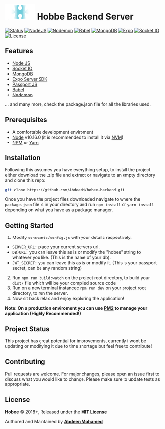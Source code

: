 # ![alt text](https://github.com/AbdeenM/hobee-backend/blob/master/icon.png) Hobbe Backend Server

[![Status](https://travis-ci.org/AbdeenM/hobee-backend.svg?branch=master)](https://github.com/AbdeenM/hobee-backend)
[![Node JS](https://img.shields.io/badge/Node%20JS-v10.16.0-green.svg?logo=nodejs)](https://nodejs.org/)
[![Nodemon](https://img.shields.io/badge/Modemon-v1.18.10-brightgreen.svg?logo=nodemon)](https://nodemon.io/)
[![Babel](https://img.shields.io/badge/Babel-v6.26.0-yellow.svg?logo=babel)](https://babeljs.io/)
[![MongoDB](https://img.shields.io/badge/MongoDB-v6.0.1-green.svg?logo=mongodb)](https://www.mongodb.com/)
[![Expo](https://img.shields.io/badge/Expo-SDK35.0.0-black.svg?logo=expo)](https://expo.io/)
[![Socket IO](https://img.shields.io/badge/Socket.io-v2.2.0-black.svg?logo=socket.io)](https://socket.io/)
[![License](https://img.shields.io/badge/License-MIT-yellowgreen.svg)](http://mit-license.org/)

## Features

* [Node JS](https://nodejs.org/)
* [Socket IO](https://socket.io/)
* [MongoDB](https://www.mongodb.com/)
* [Expo Server SDK](https://expo.io/)
* [Passport JS](http://www.passportjs.org/)
* [Babel](https://babeljs.io/)
* [Nodemon](https://nodemon.io/)

... and many more, check the package.json file for all the libraries used.

## Prerequisites

* A comfortable development enviroment
* [Node](https://nodejs.org/) v10.16.0 (it is recommended to install it via [NVM](https://github.com/creationix/nvm/))
* [NPM](https://npmjs.com/) or [Yarn](https://https://yarnpkg.com/)

## Installation

Following this assumes you have everything setup, to install the project either download the .zip file and extract or navigate to an empty directory and clone this repo:
```bash
git clone https://github.com/AbdeenM/hobee-backend.git
```
Once you have the project files downloaded navigate to where the `package.json` file is in your directory and run `npm install` or `yarn install` depending on what you have as a package manager.

## Getting Started

1. Modify `constants/config.js` with your details respectively.
  * `SERVER_URL:` place your current servers url.
  * `DB)URL:` you can leave this as is or modify the "hobee" string to whatever you like. (This is the name of your db).
  * `JWT_SECRET:` you can leave this as is or modify it. (This is your passport secret, can be any random string).
2. Run `npm run build:watch` on the project root directory, to build your `dist/` file which will be your compiled source code
3. Run on a new terminal instancec `npm run dev` on your project root directory, to run the server.
4. Now sit back relax and enjoy exploring the application!

**Note: On a production enviroment you can use [PM2](https://pm2.keymetrics.io) to manage your application (Highly Recommended!)**

## Project Status

This project has great potential for improvements, currently i wont be updating or modifying it due to time shortage but feel free to contribute!

## Contributing

Pull requests are welcome. For major changes, please open an issue first to discuss what you would like to change.
Please make sure to update tests as appropriate.

## License

**Hobee** © 2018+, Released under the **[MIT License](http://mit-license.org/)**

Authored and Maintained by **[Abdeen Mohamed](https://github.com/AbdeenM)**
